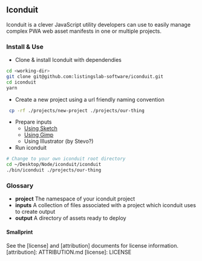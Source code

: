 ## Iconduit

Iconduit is a clever JavaScript utility developers can use to easily manage complex PWA web asset manifests in one or multiple projects.

### Install & Use

- Clone & install Iconduit with dependendies

```bash
cd <working-dir>
git clone git@github.com:listingslab-software/iconduit.git
cd iconduit
yarn
```

- Create a new project using a url friendly naming convention

```bash
 cp -rf ./projects/new-project ./projects/our-thing
```

- Prepare inputs
  - [Using Sketch](./docs/how-to/Sketch.md)
  - [Using Gimp](./docs/how-to/Gimp.md)
  - Using Illustrator (by Stevo?)
- Run iconduit

```bash
# Change to your own iconduit root directory
cd ~/Desktop/Node/iconduit/iconduit
./bin/iconduit ./projects/our-thing
```

### Glossary

- **project**
  The namespace of your iconduit project
- **inputs**
  A collection of files associated with a project which iconduit uses to create output
- **output**
  A directory of assets ready to deploy

#### Smallprint

See the [license] and [attribution] documents for license information.
[attribution]: ATTRIBUTION.md
[license]: LICENSE

